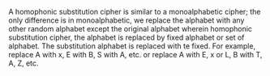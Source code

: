 A homophonic substitution cipher is similar to a monoalphabetic cipher; the only difference is in monoalphabetic, we replace the alphabet with any other random alphabet except the original alphabet wherein homophonic substitution cipher, the alphabet is replaced by fixed alphabet or set of alphabet. The substitution alphabet is replaced with te fixed. For example, replace A with x, E with B, S with A, etc. or replace A with E, x or L, B with T, A, Z, etc.
